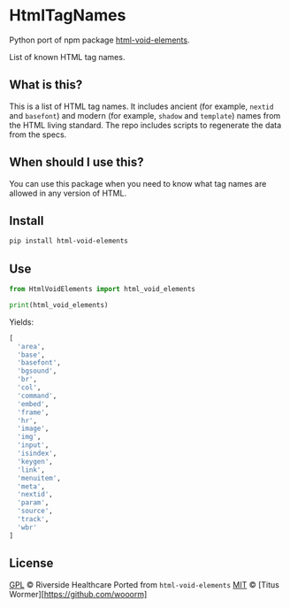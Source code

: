 # HtmlTagNames

Python port of npm package [html-void-elements](https://www.npmjs.com/package/html-void-elements).

List of known HTML tag names.

## What is this?

This is a list of HTML tag names.
It includes ancient (for example, `nextid` and `basefont`) and modern (for
example, `shadow` and `template`) names from the HTML living standard.
The repo includes scripts to regenerate the data from the specs.

## When should I use this?

You can use this package when you need to know what tag names are allowed in
any version of HTML.

## Install

```sh
pip install html-void-elements
```

## Use

```py
from HtmlVoidElements import html_void_elements

print(html_void_elements)
```

Yields:

```py
[
  'area',
  'base',
  'basefont',
  'bgsound',
  'br',
  'col',
  'command',
  'embed',
  'frame',
  'hr',
  'image',
  'img',
  'input',
  'isindex',
  'keygen',
  'link',
  'menuitem',
  'meta',
  'nextid',
  'param',
  'source',
  'track',
  'wbr'
]
```
## License

[GPL][license] © Riverside Healthcare
Ported from `html-void-elements` [MIT][license] © [Titus Wormer][https://github.com/wooorm]

[license]: LICENSE